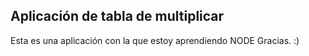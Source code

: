 ## Aplicación de tabla de multiplicar

Esta es una aplicación con la que estoy aprendiendo NODE
Gracias. :)